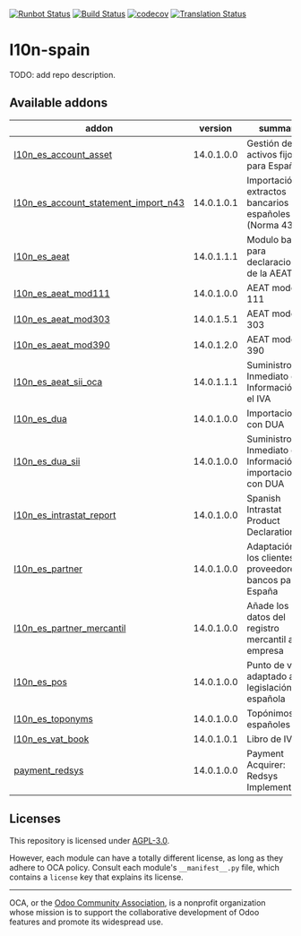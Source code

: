 [![Runbot Status](https://runbot.odoo-community.org/runbot/badge/flat/189/14.0.svg)](https://runbot.odoo-community.org/runbot/repo/github-com-oca-l10n-spain-189)
[![Build Status](https://travis-ci.com/OCA/l10n-spain.svg?branch=14.0)](https://travis-ci.com/OCA/l10n-spain)
[![codecov](https://codecov.io/gh/OCA/l10n-spain/branch/14.0/graph/badge.svg)](https://codecov.io/gh/OCA/l10n-spain)
[![Translation Status](https://translation.odoo-community.org/widgets/l10n-spain-14-0/-/svg-badge.svg)](https://translation.odoo-community.org/engage/l10n-spain-14-0/?utm_source=widget)

<!-- /!\ do not modify above this line -->

# l10n-spain

TODO: add repo description.

<!-- /!\ do not modify below this line -->

<!-- prettier-ignore-start -->

[//]: # (addons)

Available addons
----------------
addon | version | summary
--- | --- | ---
[l10n_es_account_asset](l10n_es_account_asset/) | 14.0.1.0.0 | Gestión de activos fijos para España
[l10n_es_account_statement_import_n43](l10n_es_account_statement_import_n43/) | 14.0.1.0.1 | Importación de extractos bancarios españoles (Norma 43)
[l10n_es_aeat](l10n_es_aeat/) | 14.0.1.1.1 | Modulo base para declaraciones de la AEAT
[l10n_es_aeat_mod111](l10n_es_aeat_mod111/) | 14.0.1.0.0 | AEAT modelo 111
[l10n_es_aeat_mod303](l10n_es_aeat_mod303/) | 14.0.1.5.1 | AEAT modelo 303
[l10n_es_aeat_mod390](l10n_es_aeat_mod390/) | 14.0.1.2.0 | AEAT modelo 390
[l10n_es_aeat_sii_oca](l10n_es_aeat_sii_oca/) | 14.0.1.1.1 | Suministro Inmediato de Información en el IVA
[l10n_es_dua](l10n_es_dua/) | 14.0.1.0.0 | Importaciones con DUA
[l10n_es_dua_sii](l10n_es_dua_sii/) | 14.0.1.0.0 | Suministro Inmediato de Información de importaciones con DUA
[l10n_es_intrastat_report](l10n_es_intrastat_report/) | 14.0.1.0.0 | Spanish Intrastat Product Declaration
[l10n_es_partner](l10n_es_partner/) | 14.0.1.0.0 | Adaptación de los clientes, proveedores y bancos para España
[l10n_es_partner_mercantil](l10n_es_partner_mercantil/) | 14.0.1.0.0 | Añade los datos del registro mercantil a la empresa
[l10n_es_pos](l10n_es_pos/) | 14.0.1.0.0 | Punto de venta adaptado a la legislación española
[l10n_es_toponyms](l10n_es_toponyms/) | 14.0.1.0.0 | Topónimos españoles
[l10n_es_vat_book](l10n_es_vat_book/) | 14.0.1.0.1 | Libro de IVA
[payment_redsys](payment_redsys/) | 14.0.1.0.0 | Payment Acquirer: Redsys Implementation

[//]: # (end addons)

<!-- prettier-ignore-end -->

## Licenses

This repository is licensed under [AGPL-3.0](LICENSE).

However, each module can have a totally different license, as long as they adhere to OCA
policy. Consult each module's `__manifest__.py` file, which contains a `license` key
that explains its license.

----

OCA, or the [Odoo Community Association](http://odoo-community.org/), is a nonprofit
organization whose mission is to support the collaborative development of Odoo features
and promote its widespread use.
